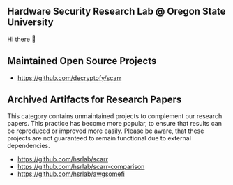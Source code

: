 ## Hardware Security Research Lab @ Oregon State University

Hi there 👋

## Maintained Open Source Projects

* https://github.com/decryptofy/scarr

## Archived Artifacts for Research Papers

This category contains unmaintained projects to complement our research papers. This practice has become more popular, to ensure that results can be reproduced or improved more easily. Please be aware, that these projects are not guaranteed to remain functional due to external dependencies.

* https://github.com/hsrlab/scarr
* https://github.com/hsrlab/scarr-comparison
* https://github.com/hsrlab/awgsomefi

<!--

**Here are some ideas to get you started:**

🙋‍♀️ A short introduction - what is your organization all about?
🌈 Contribution guidelines - how can the community get involved?
👩‍💻 Useful resources - where can the community find your docs? Is there anything else the community should know?
🍿 Fun facts - what does your team eat for breakfast?
🧙 Remember, you can do mighty things with the power of [Markdown](https://docs.github.com/github/writing-on-github/getting-started-with-writing-and-formatting-on-github/basic-writing-and-formatting-syntax)
-->
